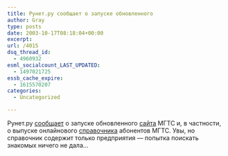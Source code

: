 ```yaml
---
title: Рунет.ру сообщает о запуске обновленного
author: Gray
type: posts
date: 2003-10-17T08:18:04+00:00
excerpt:
url: /4015
dsq_thread_id:
  - 4960932
esml_socialcount_LAST_UPDATED:
  - 1497021725
essb_cache_expire:
  - 1615570207
categories:
  - Uncategorized

---
```








Рунет.ру [сообщает][1] о запуске обновленного [сайта][2] МГТС и, в частности, о выпуске онлайнового [справочника][3] абонентов МГТС. Увы, но справочник содержит только предприятия &#8212; попытка поискать знакомых ничего не дала&#8230;

 [1]: http://runet.ru/news/4040.html
 [2]: http://www.mgts.ru/
 [3]: http://www.mgts.ru/menu.html?ID_DOC=29998